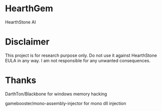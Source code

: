 # HearthGem
HearthStone AI

Disclaimer
==========
This project is for research purpose only. Do not use it against HearthStone EULA in any way. I am not responsible for any unwanted consequences. 

Thanks
======
DarthTon/Blackbone for windows memory hacking

gamebooster/mono-assembly-injector for mono dll injection




